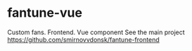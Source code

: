 # fantune-vue
Custom fans. Frontend. Vue component
See the main project https://github.com/smirnovvdonsk/fantune-frontend
